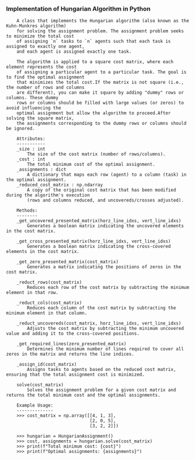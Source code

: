 ### Implementation of Hungarian Algorithm in Python 
        A class that implements the Hungarian algorithm (also known as the Kuhn-Munkres algorithm)
        for solving the assignment problem. The assignment problem seeks to minimize the total cost
        of assigning `n` tasks to `n` agents such that each task is assigned to exactly one agent,
        and each agent is assigned exactly one task.

        The algorithm is applied to a square cost matrix, where each element represents the cost
        of assigning a particular agent to a particular task. The goal is to find the optimal assignment
        that minimizes the total cost.If the matrix is not square (i.e., the number of rows and columns
        are different), you can make it square by adding "dummy" rows or columns. These dummy
        rows or columns should be filled with large values (or zeros) to avoid influencing the
        optimal assignment but allow the algorithm to proceed.After solving the square matrix,
        the assignments corresponding to the dummy rows or columns should be ignored.

        Attributes:
        -----------
        _size : int
            The size of the cost matrix (number of rows/columns).
        _cost : int
            The total minimum cost of the optimal assignment.
        _assignments : dict
            A dictionary that maps each row (agent) to a column (task) in the optimal assignment.
        _reduced_cost_matrix : np.ndarray
            A copy of the original cost matrix that has been modified during the algorithm's execution
            (rows and columns reduced, and uncovereds/crosses adjusted).

        Methods:
        --------
        _get_uncovered_presented_matrix(horz_line_idxs, vert_line_idxs)
            Generates a boolean matrix indicating the uncovered elements in the cost matrix.
        
        _get_cross_presented_matrix(horz_line_idxs, vert_line_idxs)
            Generates a boolean matrix indicating the cross-covered elements in the cost matrix.
        
        _get_zero_presented_matrix(cost_matrix)
            Generates a matrix indicating the positions of zeros in the cost matrix.
        
        _reduct_rows(cost_matrix)
            Reduces each row of the cost matrix by subtracting the minimum element in that row.
        
        _reduct_cols(cost_matrix)
            Reduces each column of the cost matrix by subtracting the minimum element in that column.
        
        _reduct_uncovereds(cost_matrix, horz_line_idxs, vert_line_idxs)
            Adjusts the cost matrix by subtracting the minimum uncovered value and adding it to the cross-covered positions.
        
        _get_required_lines(zero_presented_matrix)
            Determines the minimum number of lines required to cover all zeros in the matrix and returns the line indices.
        
        _assign_id(cost_matrix)
            Assigns tasks to agents based on the reduced cost matrix, ensuring that the total assignment cost is minimized.
        
        solve(cost_matrix)
            Solves the assignment problem for a given cost matrix and returns the total minimum cost and the optimal assignments.

        Example Usage:
        --------------
        >>> cost_matrix = np.array([[4, 1, 3],
                                    [2, 0, 5],
                                    [3, 2, 2]])

        >>> hungarian = HungarianAssignment()
        >>> cost, assignments = hungarian.solve(cost_matrix)
        >>> print(f"Total minimum cost: {cost}")
        >>> print(f"Optimal assignments: {assignments}")
